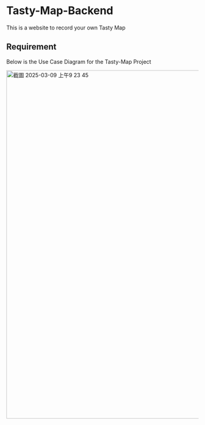 # Tasty-Map-Backend
This is a website to record your own Tasty Map
<br/>
## Requirement
Below is the Use Case Diagram for the Tasty-Map Project

<img width="910" alt="截圖 2025-03-09 上午9 23 45" src="https://github.com/user-attachments/assets/062b9058-1405-407c-8fbd-1f6cf17fa92d" />
